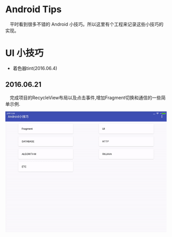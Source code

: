 # Android Tips

&emsp;平时看到很多不错的 Android 小技巧。所以这里有个工程来记录这些小技巧的实现。

# UI 小技巧

* 着色器tint(2016.06.4)

## 2016.06.21

&emsp;完成项目的RecycleView布局以及点击事件,增加Fragment切换和通信的一些简单示例.

![](image\fragment.gif)